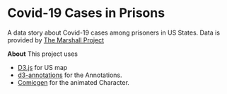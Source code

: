 # Covid-19 Cases in Prisons
A data story about Covid-19 cases among prisoners in US States. Data is provided by [The Marshall Project](https://github.com/themarshallproject/COVID_prison_data)

**About**
This project uses
- [D3.js](https://d3js.org/) for US map
- [d3-annotations](http://d3-annotation.susielu.com/) for the Annotations.
- [Comicgen](https://gramener.com/comicgen/) for the animated Character.